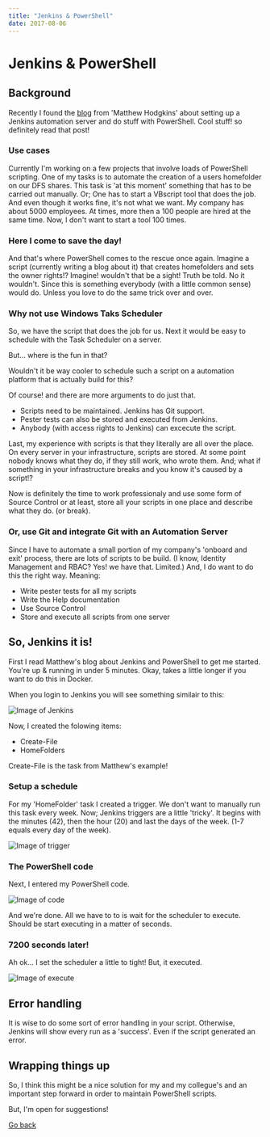 ```yaml
---
title: "Jenkins & PowerShell"
date: 2017-08-06
---
```


# Jenkins & PowerShell

## Background

Recently I found the [blog](https://hodgkins.io/automating-with-jenkins-and-powershell-on-windows-part-1) from 'Matthew Hodgkins' about setting up a Jenkins automation server and do stuff with PowerShell. Cool stuff! so definitely read that post!

### Use cases

Currently I'm working on a few projects that involve loads of PowerShell scripting. One of my tasks is to automate the creation of a users homefolder on our DFS shares. This task is 'at this moment' something that has to be carried out manually. Or; One has to start a VBscript tool that does the job. And even though it works fine, it's not what we want. My company has about 5000 employees. At times, more then a 100 people are hired at the same time. Now, I don't want to start a tool 100 times.

### Here I come to save the day!

And that's where PowerShell comes to the rescue once again.
Imagine a script (currently writing a blog about it) that creates homefolders and sets the owner rights!? Imagine! wouldn't that be a sight! Truth be told. No it wouldn't. Since this is something everybody (with a little common sense) would do. Unless you love to do the same trick over and over.

### Why not use Windows Taks Scheduler

So, we have the script that does the job for us. Next it would be easy to schedule with the Task Scheduler on a server. 

But... where is the fun in that? 

Wouldn't it be way cooler to schedule such a script on a automation platform that is actually build for this? 

Of course! and there are more arguments to do just that.

* Scripts need to be maintained. Jenkins has Git support. 
* Pester tests can also be stored and executed from Jenkins.
* Anybody (with access rights to Jenkins) can excecute the script.

Last, my experience with scripts is that they literally are all over the place. On every server in your infrastructure, scripts are stored. At some point nobody knows what they do, if they still work, who wrote them. And; what if something in your infrastructure breaks and you know it's caused by a script!? 

Now is definitely the time to work professionaly and use some form of Source Control or at least, store all your scripts in one place and describe what they do. (or break).

### Or, use Git and integrate Git with an Automation Server

Since I have to automate a small portion of my company's 'onboard and exit' process, there are lots of scripts to be build. (I know, Identity Management and RBAC? Yes! we have that. Limited.) And, I do want to do this the right way. Meaning:

* Write pester tests for all my scripts
* Write the Help documentation
* Use Source Control
* Store and execute all scripts from one server

## So, Jenkins it is!

First I read Matthew's blog about Jenkins and PowerShell to get me started. You're up & running in under 5 minutes. Okay, takes a little longer if you want to do this in Docker.

When you login to Jenkins you will see something similair to this:

![Image of Jenkins](https://codeinblue.files.wordpress.com/2017/08/j1.png)

Now, I created the folowing items:

* Create-File
* HomeFolders

Create-File is the task from Matthew's example!

### Setup a schedule

For my 'HomeFolder' task I created a trigger. We don't want to manually run this task every week. Now; Jenkins triggers are a little 'tricky'. It begins with the minutes (42), then the hour (20) and last the days of the week. (1-7 equals every day of the week).

![Image of trigger](https://codeinblue.files.wordpress.com/2017/08/j2.png)

### The PowerShell code

Next, I entered my PowerShell code. 

![Image of code](https://codeinblue.files.wordpress.com/2017/08/j3.png)

And we're done. All we have to to is wait for the scheduler to execute. Should be start executing in a matter of seconds.

### 7200 seconds later!

Ah ok... I set the scheduler a little to tight!
But, it executed. 

![Image of execute](https://codeinblue.files.wordpress.com/2017/08/j4.png)

## Error handling

It is wise to do some sort of error handling in your script. Otherwise, Jenkins will show every run as a 'success'. Even if the script generated an error. 

## Wrapping things up

So, I think this might be a nice solution for my and my collegue's and an important step forward in order to maintain PowerShell scripts.

But, I'm open for suggestions! 

[Go back](https://mufana.github.io/blog)
